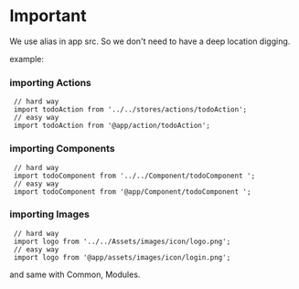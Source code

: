 # Important

We use alias in app src. So we don't need to have a deep location digging.

example:

### importing Actions

```
 // hard way
 import todoAction from '../../stores/actions/todoAction';
 // easy way
 import todoAction from '@app/action/todoAction';
```

### importing Components

```
 // hard way
 import todoComponent from '../../Component/todoComponent ';
 // easy way
 import todoComponent from '@app/Component/todoComponent ';
```

### importing Images

```
 // hard way
 import logo from '../../Assets/images/icon/logo.png';
 // easy way
 import logo from '@app/assets/images/icon/login.png';
```

and same with Common, Modules.
